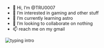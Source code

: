- 👋 Hi, I’m @TRU0007
- 👀 I’m interested in gaming and other stuff
- 🌱 I’m currently learning astro
- 💞️ I’m looking to collaborate on nothing
- 📫 reach me on my gmail
<img src="https://readme-typing-svg.herokuapp.com?color=FFFFF&center=true&vCenter=true&lines=Hello+everyone!!!;My+name's+nam+truong.;I'm+a+student." alt="typing intro">
<!---
TRU0007/TRU0007 is a ✨ special ✨ repository because its `README.md` (this file) appears on your GitHub profile.
You can click the Preview link to take a look at your changes.
--->
